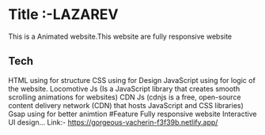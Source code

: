 # Title :-LAZAREV
This is a Animated website.This website are fully responsive website

## Tech
HTML using for structure
CSS using for Design
JavaScript using for logic of the website.
Locomotive Js (Is a JavaScript library that creates smooth scrolling animations for websites)
CDN Js (cdnjs is a free, open-source content delivery network (CDN) that hosts JavaScript and CSS libraries)
Gsap using for better animtion
#Feature
Fully responsive website
Interactive UI design...
Link:- https://gorgeous-vacherin-f3f39b.netlify.app/
